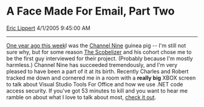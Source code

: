 # A Face Made For Email, Part Two

[Eric Lippert](https://social.msdn.microsoft.com/profile/Eric%20Lippert) 4/1/2005 9:45:00 AM

-----

[One year ago this week](http://blogs.msdn.com/ericlippert/archive/2004/04/06/108652.aspx)I was the [Channel Nine](https://channel9.msdn.com/) guinea pig -- I'm still not sure why, but for some reason [The Scobelizer](http://scoble.weblogs.com/) and his cohort chose me to be the first guy interviewed for their project. (Probably because I'm mostly harmless.) Channel Nine has succeeded tremendously, and I'm very pleased to have been a part of it at its birth. Recently Charles and Robert tracked me down and cornered me in a room with a **really big** XBOX screen to talk about Visual Studio Tools For Office and how we use .NET code access security. If you've got 53 minutes to kill and you want to hear me ramble on about what I love to talk about most, [check it out](https://channel9.msdn.com/ShowPost.aspx?PostID=53466).


